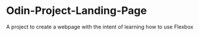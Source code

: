 # Odin-Project-Landing-Page
A project to create a webpage with the intent of learning how to use Flexbox
